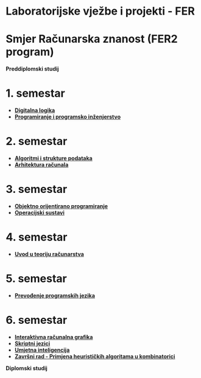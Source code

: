 # Laboratorijske vježbe i projekti  - FER
# Smjer Računarska znanost (FER2 program)

**Preddiplomski studij**

# 1. semestar

- [**Digitalna logika**](https://github.com/filipkujundzic/FER/tree/main/DIGLOG)
- [**Programiranje i programsko inženjerstvo**](https://github.com/filipkujundzic/FER/tree/main/PIPI)

# 2. semestar

- [**Algoritmi i strukture podataka**](https://github.com/filipkujundzic/FER/tree/main/ASP)
- [**Arhitektura računala**](https://github.com/filipkujundzic/FER/tree/main/ARH)

# 3. semestar

- [**Objektno orijentirano programiranje**](https://github.com/filipkujundzic/FER/tree/main/OS)
- [**Operacijski sustavi**](https://github.com/filipkujundzic/FER/tree/main/OS)

# 4. semestar

- [**Uvod u teoriju računarstva**](https://github.com/filipkujundzic/FER/tree/main/UTR)

# 5. semestar

- [**Prevođenje programskih jezika**](https://github.com/filipkujundzic/FER/tree/main/PPJ)

# 6. semestar

- [**Interaktivna računalna grafika**](https://github.com/filipkujundzic/FER/tree/main/IRG)
- [**Skriptni jezici**](https://github.com/filipkujundzic/FER/tree/main/SKRJEZ)
- [**Umjetna inteligencija**](https://github.com/filipkujundzic/FER/tree/main/UI)
- [**Završni rad - Primjena heurističkih algoritama u kombinatorici**](https://github.com/filipkujundzic/FER/tree/main/ZRAD)

**Diplomski studij**
